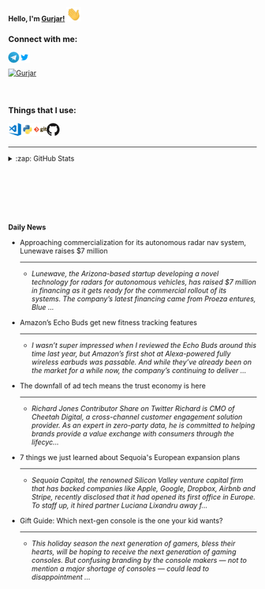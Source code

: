 #### Hello, I'm [Gurjar!](https://GurjarKing.github.io) <img src="https://raw.githubusercontent.com/ABSphreak/ABSphreak/master/gifs/Hi.gif" width="30px"></h2>


### Connect with me:

[<img align="left" alt="Gurjar | Telegram" width="22px" src="https://raw.githubusercontent.com/github/explore/80688e429a7d4ef2fca1e82350fe8e3517d3494d/topics/telegram/telegram.png" />][Telegram]
[<img align="left" alt="Gurjar | Twitter" width="22px" src="https://raw.githubusercontent.com/github/explore/80688e429a7d4ef2fca1e82350fe8e3517d3494d/topics/twitter/twitter.png" />][Twitter]
<br >
<br >
<a href="https://github.com/GurjarKing"><img src="https://komarev.com/ghpvc/?username=GurjarKing" alt="Gurjar" /></a> <br />
<br />
<br />
<!-- <br >

![](https://visitor-badge.glitch.me/badge?page_id=GurjarKing)

<br /> -->

### Things that I use:

[<img align="left" alt="Visual Studio Code" width="26px" src="https://raw.githubusercontent.com/github/explore/80688e429a7d4ef2fca1e82350fe8e3517d3494d/topics/visual-studio-code/visual-studio-code.png" />][VSCode]
[<img align="left" alt="Python" width="26px" src="https://raw.githubusercontent.com/github/explore/80688e429a7d4ef2fca1e82350fe8e3517d3494d/topics/python/python.png" />][Python]
[<img align="left" alt="Git" width="26px" src="https://raw.githubusercontent.com/github/explore/80688e429a7d4ef2fca1e82350fe8e3517d3494d/topics/git/git.png" />][Git]
[<img align="left" alt="GitHub" width="26px" src="https://raw.githubusercontent.com/github/explore/78df643247d429f6cc873026c0622819ad797942/topics/github/github.png" />][Github]

<br />
<br />

---
<details>
  <summary>:zap: GitHub Stats</summary>

<img align="left" alt="Gurjar's Github Stats" src="https://github-readme-stats.vercel.app/api?username=GurjarKing&show_icons=true&hide_border=true&count_private=true&include_all_commit=true&theme=algolia" />

</details>

<!-- ### 🔔 My latest tweet
<a href="https://twitter.com/Gurjar_King43" target="_blank">
	<img src="https://github.com/GurjarKing/GurjarKing/raw/master/tweet.png" width="70%" align="center" alt="Click to view on Twitter" title="My latest tweet, as an image"/>
</a> -->
<br>

<pre>

</pre>

<!-- **Quote of the hour:**

{qoth}

~ {qoth_author}
<pre>

</pre> -->
<br>
<pre>


</pre>
<strong>Daily News</strong>
  
  - Approaching commercialization for its autonomous radar nav system, Lunewave raises $7 million
     <hr/>
     
      - *Lunewave, the Arizona-based startup developing a novel technology for radars for autonomous vehicles, has raised $7 million in financing as it gets ready for the commercial rollout of its systems. The company’s latest financing came from Proeza entures, Blue …*
     
  - Amazon’s Echo Buds get new fitness tracking features
      <hr/>
      
      - *I wasn’t super impressed when I reviewed the Echo Buds around this time last year, but Amazon’s first shot at Alexa-powered fully wireless earbuds was passable. And while they’ve already been on the market for a while now, the company’s continuing to deliver …*
      
  - The downfall of ad tech means the trust economy is here
      <hr/>
      
      - *Richard Jones Contributor Share on Twitter Richard is CMO of Cheetah Digital, a cross-channel customer engagement solution provider. As an expert in zero-party data, he is committed to helping brands provide a value exchange with consumers through the lifecyc…*
      
  - 7 things we just learned about Sequoia's European expansion plans
      <hr/>
      
      - *Sequoia Capital, the renowned Silicon Valley venture capital firm that has backed companies like Apple, Google, Dropbox, Airbnb and Stripe, recently disclosed that it had opened its first office in Europe. To staff up, it hired partner Luciana Lixandru away f…*
       
  - Gift Guide: Which next-gen console is the one your kid wants?
      <hr/>
       
       - *This holiday season the next generation of gamers, bless their hearts, will be hoping to receive the next generation of gaming consoles. But confusing branding by the console makers — not to mention a major shortage of consoles — could lead to disappointment …*
      

<br />

[VSCode]: https://code.visualstudio.com/
[Python]: https://www.python.org/
[Git]: https://git-scm.com/
[Github]: https://github.com/
[Telegram]: https://t.me/Gurjar_King/
[Twitter]: https://twitter.com/Gurjar_King43/
